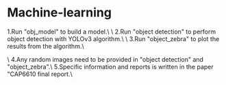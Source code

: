 # Machine-learning

1.Run "obj_model" to build a model.\\
\\
2.Run "object detection" to perform object detection with YOLOv3 algorithm.\\
\\
3.Run "object_zebra" to plot the results from the algorithm.\\

\\
4.Any random images need to be provided in "object detection" and "object_zebra".\\
5.Specific information and reports is written in the paper "CAP6610 final report.\\
